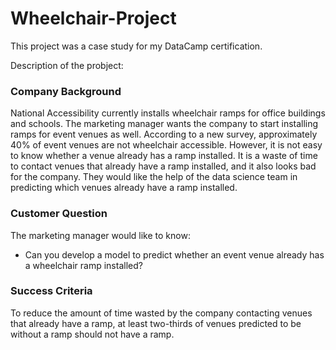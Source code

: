 # Wheelchair-Project

This project was a case study for my DataCamp certification.

Description of the probject:

### Company Background
National Accessibility currently installs wheelchair ramps for office buildings and schools.
The marketing manager wants the company to start installing ramps for event venues as well. 
According to a new survey, approximately 40% of event venues are not wheelchair accessible. 
However, it is not easy to know whether a venue already has a ramp installed.
It is a waste of time to contact venues that already have a ramp installed, and it also looks bad for the company. 
They would like the help of the data science team in predicting which venues already have a ramp installed. 

### Customer Question
The marketing manager would like to know:
- Can you develop a model to predict whether an event venue already has a wheelchair ramp installed?

### Success Criteria
To reduce the amount of time wasted by the company contacting venues that already have a ramp, 
at least two-thirds of venues predicted to be without a ramp should not have a ramp. 
